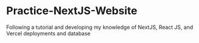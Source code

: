 # Practice-NextJS-Website
Following a tutorial and developing my knowledge of NextJS, React JS, and Vercel deployments and database
